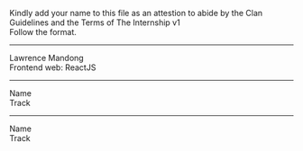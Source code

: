 
Kindly add your name to this file as an attestion to abide by the Clan Guidelines and the Terms of The Internship v1
<br/> Follow the format.<br/> 
___
Lawrence Mandong <br/>
Frontend web: ReactJS
___
Name <br/>
Track
___
Name <br/>
Track
